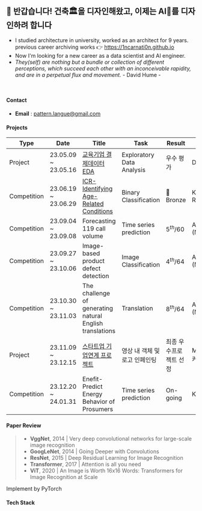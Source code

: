 ## 👋 반갑습니다! 건축🏛을 디자인해왔고, 이제는 AI🦾를 디자인하려 합니다

- I studied architecture in university, worked as an architect for 9 years. <br>
  previous career archiving works 👉 https://1ncarnati0n.github.io
- Now I'm looking for a new career as a data scientist and AI engineer.
- *They(self) are nothing but a bundle or collection of different perceptions, which succeed each other with an inconceivable rapidity, and are in a perpetual flux and movement.*  - David Hume -

<br>

#### Contact

- **Email** : pattern.langue@gmail.com

#### Projects

| Type        | Date                | Title                                                                                              | Task                          | Result                  | Host                           |
| ----------- | ------------------- | -------------------------------------------------------------------------------------------------- | ----------------------------- | ----------------------- | ------------------------------ |
| Project     | 23.05.09 ~ 23.05.16 | [교육기업 결제데이터 EDA](https://github.com/YearDream9jo/EDA_Project)                                | Exploratory Data Analysis     | 우수 평가               | Day1company                    |
| Competition | 23.06.19 ~ 23.06.29 | [ICR-Identifying Age-Related Conditions](https://www.kaggle.com/wjeanvyun/competitions?tab=completed) | Binary Classification         | 🥉Bronze                | Kaggle (InVitro Cell Research) |
| Competition | 23.09.04 ~ 23.09.08 | Forecasting 119 call volume                                                                        | Time series prediction        | $5^{th}/60$           | AI CONNECT (Mind's&Company)    |
| Competition | 23.09.27 ~ 23.10.06 | Image-based product defect detection                                                               | Image Classification          | $4^{th}/64$           | AI CONNECT (Mind's&Company)    |
| Competition | 23.10.30 ~ 23.11.03 | The challenge of generating natural English translations                                           | Translation                   | $8^{th}/64$           | AI CONNECT (Mind's&Company)    |
| Project     | 23.11.09 ~ 23.12.15 | [스타트업 기업연계 프로젝트](https://github.com/1ncarnati0n/inpaintingVideo)                          | 영상 내 객체 및 로고 인페인팅 | 최종 우수프로젝트 선정 | Mind's&Company, 커넥트브릭     |
| Competition | 23.12.20 ~ 24.01.31 | Enefit-Predict Energy Behavior of Prosumers                                                        | Time series prediction        | On-going                | Kaggle (Enefit))               |

#### Paper Review

> - **VggNet**, 2014 | Very deep convolutional networks for large-scale image recognition
> - **GoogLeNet**, 2014 | Going Deeper with Convolutions
> - **ResNet**, 2015 | Deep Residual Learning for Image Recognition
> - **Transformer**, 2017 | Attention is all you need
> - **ViT**, 2020 | An Image is Worth 16x16 Words: Transformers for Image Recognition at Scale

Implement by PyTorch



#### Tech Stack
